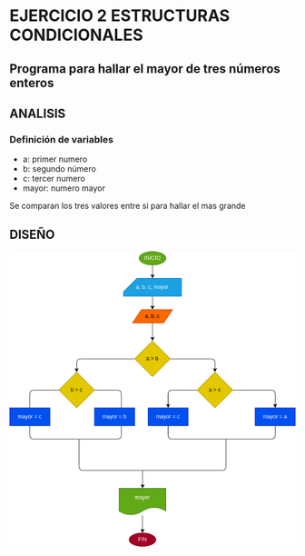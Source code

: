 # EJERCICIO 2 ESTRUCTURAS CONDICIONALES

## Programa para hallar el mayor de tres números enteros

## ANALISIS

### Definición de variables

* a: primer numero 
* b: segundo número 
* c: tercer numero 
* mayor: numero mayor 

Se comparan los tres valores entre si para hallar el mas grande

## DISEÑO

![Diagrama de flujo](diagrama.png "Diagrama de Flujo")